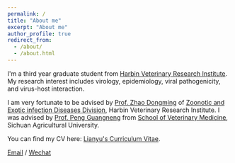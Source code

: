 ```yaml
---
permalink: /
title: "About me"
excerpt: "About me"
author_profile: true
redirect_from: 
  - /about/
  - /about.html
---
```


I'm a third year graduate student from [Harbin Veterinary Research Institute](http://hvri.ac.cn/). My research interest includes virology, epidemiology, viral pathogenicity, and virus-host interaction.

I am very fortunate to be advised by [Prof. Zhao Dongming](http://hvri.ac.cn/zzjg/cxtd/zyrsghbylxwlbyjcxtd/tdcy1/147003.htm) of [Zoonotic and Exotic infection Diseases Division](http://hvri.ac.cn/zzjg/cxtd/zyrsghbylxwlbyjcxtd/index.htm), Harbin Veterinary Research Institute. I was advised by [Prof. Peng Guangneng](https://dyy.sicau.edu.cn/info/1008/1903.htm) from [School of Veterinary Medicine](https://dyy.sicau.edu.cn/index.htm), Sichuan Agricultural University.

You can find my CV here: [Lianyu's Curriculum Vitae](../assets/Curriculum_Vitae.pdf).

[Email](lianyu1216@gmail.com) / [Wechat](../images/wechat.jpg) 
